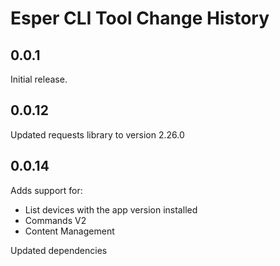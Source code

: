 # Esper CLI Tool Change History

## 0.0.1

Initial release.


## 0.0.12

Updated requests library to version 2.26.0

## 0.0.14

Adds support for:
- List devices with the app version installed
- Commands V2
- Content Management

Updated dependencies
